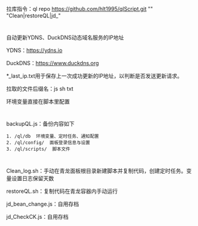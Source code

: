 拉库指令：ql repo https://github.com/hlt1995/qlScript.git "" "Clean|restoreQL|jd_"
#
自动更新YDNS、DuckDNS动态域名服务的IP地址

YDNS：https://ydns.io

DuckDNS：https://www.duckdns.org

*_last_ip.txt用于保存上一次成功更新的IP地址，以判断是否发送更新请求。

拉取的文件后缀名：js sh txt

环境变量直接在脚本里配置

#

backupQL.js：备份内容如下

    1. /ql/db  环境变量、定时任务、通知配置
    2. /ql/config/  面板登录信息与设置
    3. /ql/scripts/  脚本文件

#

Clean_log.sh：手动在青龙面板根目录新建脚本并复制代码，创建定时任务。变量设置日志保留天数


restoreQL.sh：复制代码在青龙容器内手动运行


jd_bean_change.js：自用存档


jd_CheckCK.js：自用存档

